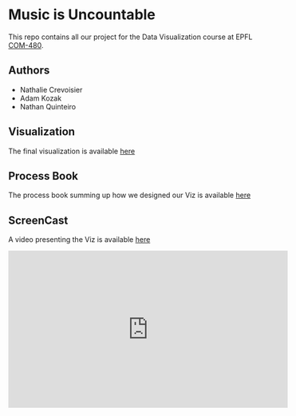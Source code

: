 # Music is Uncountable

This repo contains all our project for the Data Visualization course at EPFL [COM-480](http://edu.epfl.ch/coursebook/en/data-visualization-COM-480).


## Authors

* Nathalie Crevoisier
* Adam Kozak
* Nathan Quinteiro

## Visualization

The final visualization is available [here](nathanquinteiro.github.io/music-is-uncountable/)

## Process Book

The process book summing up how we designed our Viz is available [here](nathanquinteiro.github.io/music-is-uncountable/blog)

## ScreenCast 

A video presenting the Viz is available [here](https://youtu.be/UfqdKm_qH54)

<iframe width="560" height="315" src="https://www.youtube.com/embed/UfqdKm_qH54" frameborder="0" gesture="media" allow="encrypted-media" allowfullscreen></iframe>